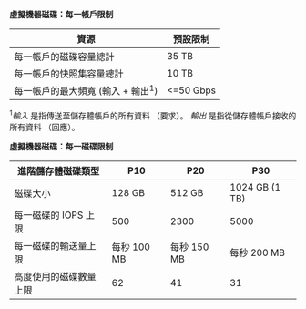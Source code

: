 **虛擬機器磁碟：每一帳戶限制**

資源|預設限制
---|---
每一帳戶的磁碟容量總計|35 TB
每一帳戶的快照集容量總計|10 TB
每一帳戶的最大頻寬 (輸入 + 輸出<sup>1</sup>)|<=50 Gbps

<sup>1</sup>*輸入* 是指傳送至儲存體帳戶的所有資料 （要求）。 *輸出* 是指從儲存體帳戶接收的所有資料 （回應）。

**虛擬機器磁碟：每一磁碟限制**

進階儲存體磁碟類型 | P10 | P20 | P30
---|---|---|---
磁碟大小 | 128 GB | 512 GB | 1024 GB (1 TB)
每一磁碟的 IOPS 上限 | 500 | 2300 | 5000
每一磁碟的輸送量上限 | 每秒 100 MB | 每秒 150 MB | 每秒 200 MB
高度使用的磁碟數量上限 | 62 | 41 | 31




